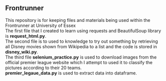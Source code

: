 ## Frontrunner
This repository is for keeping files and materials being used within the Frontrunner at University of Essex  
The first file that I created to learn using requests and BeautifulSoup library is __request_html.py__.  
The second file is to used to knowledge to try out something by retrieving all Disney movies shown from Wikipedia to a list and the code is stored in __disney_wiki.py__.  
The third file __selenium_practice.py__ is used to download images from the official premier league website which I attempt to used it to classify the pictures according to their 20 teams.  
__premier_legaue_data.py__ is used to extract data into dataframe.
